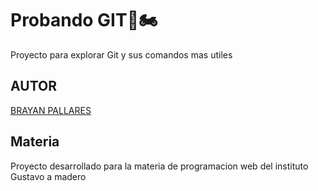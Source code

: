 # Probando GIT🐙🏍️
Proyecto para  explorar Git y sus comandos mas utiles

## AUTOR
[BRAYAN PALLARES](https://github.com/yampyii/pw-2023a-testgit)

## Materia
Proyecto desarrollado para la materia de programacion web del instituto Gustavo a madero
